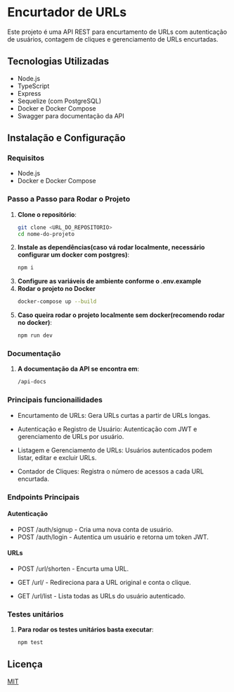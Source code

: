 # Encurtador de URLs

Este projeto é uma API REST para encurtamento de URLs com autenticação de usuários, contagem de cliques e gerenciamento de URLs encurtadas.

## Tecnologias Utilizadas
- Node.js
- TypeScript
- Express
- Sequelize (com PostgreSQL)
- Docker e Docker Compose
- Swagger para documentação da API

## Instalação e Configuração

### Requisitos
- Node.js
- Docker e Docker Compose

### Passo a Passo para Rodar o Projeto

1. **Clone o repositório**:
   ```bash
   git clone <URL_DO_REPOSITORIO>
   cd nome-do-projeto
2. **Instale as dependências(caso vá rodar localmente, necessário configurar um docker com postgres)**:
    ```bash
    npm i
3. **Configure as variáveis de ambiente conforme o .env.example**
4. **Rodar o projeto no Docker**
    ```bash
    docker-compose up --build
5. **Caso queira rodar o projeto localmente sem docker(recomendo rodar no docker)**:
    ```bash
    npm run dev

### Documentação
1. **A documentação da API se encontra em**:
    ```bash
    /api-docs
### Principais funcionailidades
* Encurtamento de URLs: Gera URLs curtas a partir de URLs longas.

* Autenticação e Registro de Usuário: Autenticação com JWT e gerenciamento de URLs por usuário.

* Listagem e Gerenciamento de URLs: Usuários autenticados podem listar, editar e excluir URLs.

* Contador de Cliques: Registra o número de acessos a cada URL encurtada.

### Endpoints Principais
#### Autenticação
* POST /auth/signup - Cria uma nova conta de usuário.
* POST /auth/login - Autentica um usuário e retorna um token JWT.
#### URLs
* POST /url/shorten - Encurta uma URL.

* GET /url/ - Redireciona para a URL original e conta o clique.
* GET /url/list - Lista todas as URLs do usuário autenticado.

### Testes unitários
1. **Para rodar os testes unitários basta executar**:
    ```bash
    npm test
## Licença

[MIT](https://choosealicense.com/licenses/mit/)
